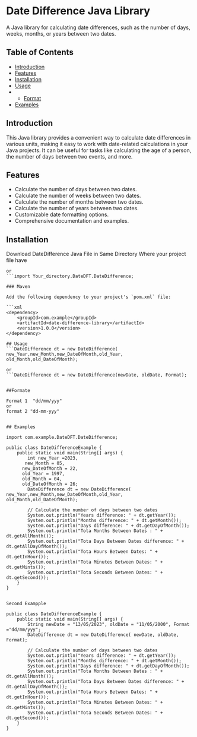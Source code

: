 # Date Difference Java Library

A Java library for calculating date differences, such as the number of days, weeks, months, or years between two dates.

## Table of Contents
- [Introduction](#introduction)
- [Features](#features)
- [Installation](#installation)
- [Usage](#usage)
- - [Format](#format)
- [Examples](#examples)



## Introduction

This Java library provides a convenient way to calculate date differences in various units, making it easy to work with date-related calculations in your Java projects. It can be useful for tasks like calculating the age of a person, the number of days between two events, and more.

## Features

- Calculate the number of days between two dates.
- Calculate the number of weeks between two dates.
- Calculate the number of months between two dates.
- Calculate the number of years between two dates.
- Customizable date formatting options.
- Comprehensive documentation and examples.

## Installation

Download DateDifference Java File in Same Directory Where your project file have 
```import DateDFT.DateDifference;
or
```import Your_directory.DateDFT.DateDifference;

### Maven

Add the following dependency to your project's `pom.xml` file:

```xml
<dependency>
    <groupId>com.example</groupId>
    <artifactId>date-difference-library</artifactId>
    <version>1.0.0</version>
</dependency>

## Usage
```DateDifference dt = new DateDifference( new_Year,new_Month,new_DateOfMonth,old_Year, old_Month,old_DateOfMonth);

or
```DateDifference dt = new DateDifference(newDate, oldDate, Format);


##Formate

Format 1  "dd/mm/yyy"
or
format 2 "dd-mm-yyy"


## Examples

import com.example.DateDFT.DateDifference;

public class DateDifferenceExample {
    public static void main(String[] args) {
        int new_Year =2023,
       new_Month = 05,
      new_DateOfMonth = 22,
      old_Year = 1997,
      old_Month = 04,
      old_DateOfMonth = 26;
        DateDifference dt = new DateDifference( new_Year,new_Month,new_DateOfMonth,old_Year, old_Month,old_DateOfMonth);
        
        // Calculate the number of days between two dates
        System.out.println("Years difference: " + dt.getYear());
        System.out.println("Months difference: " + dt.getMonth());
        System.out.println("Days difference: " + dt.getDayOfMonth());
        System.out.println("Tota Months Between Dates : " + dt.getAllMonth());
        System.out.println("Tota Days Between Dates difference: " + dt.getAllDayOfMonth());
        System.out.println("Tota Hours Between Dates: " + dt.getInHour());
        System.out.println("Tota Minutes Between Dates: " + dt.getMints());
        System.out.println("Tota Seconds Between Dates: " + dt.getSecond());
    }
}


Second Exampple

public class DateDifferenceExample {
    public static void main(String[] args) {
        String newDate = "13/05/2023", oldDate = "11/05/2000", Format ="dd/mm/yyy"; 
        DateDifference dt = new DateDifference( newDate, oldDate, Format);
        
        // Calculate the number of days between two dates
        System.out.println("Years difference: " + dt.getYear());
        System.out.println("Months difference: " + dt.getMonth());
        System.out.println("Days difference: " + dt.getDayOfMonth());
        System.out.println("Tota Months Between Dates : " + dt.getAllMonth());
        System.out.println("Tota Days Between Dates difference: " + dt.getAllDayOfMonth());
        System.out.println("Tota Hours Between Dates: " + dt.getInHour());
        System.out.println("Tota Minutes Between Dates: " + dt.getMints());
        System.out.println("Tota Seconds Between Dates: " + dt.getSecond());
    }
}


